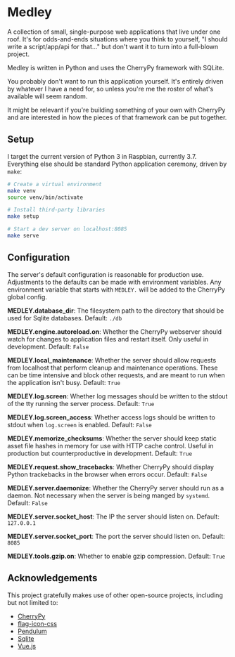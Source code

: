 # Medley

A collection of small, single-purpose web applications that live under
one roof. It's for odds-and-ends situations where you think to
yourself, "I should write a script/app/api for that..." but
don't want it to turn into a full-blown project.

Medley is written in Python and uses the CherryPy framework with
SQLite.

You probably don't want to run this application yourself. It's
entirely driven by whatever I have a need for, so unless you're me the
roster of what's available will seem random.

It might be relevant if you're building something of your own with
CherryPy and are interested in how the pieces of that framework can be
put together.

## Setup

I target the current version of Python 3 in Raspbian, currently
3.7. Everything else should be standard Python application ceremony,
driven by `make`:

```sh
# Create a virtual environment
make venv
source venv/bin/activate

# Install third-party libraries
make setup

# Start a dev server on localhost:8085
make serve
```

## Configuration

The server's default configuration is reasonable for production use.
Adjustments to the defaults can be made with environment
variables. Any environment variable that starts with `MEDLEY.` will be
added to the CherryPy global config.

**MEDLEY.database_dir**: The filesystem path to the directory that
should be used for Sqlite databases. Default: `./db`

**MEDLEY.engine.autoreload.on**: Whether the CherryPy webserver should watch
for changes to application files and restart itself. Only useful in
development. Default: `False`

**MEDLEY.local_maintenance**: Whether the server should allow requests
from localhost that perform cleanup and maintenance operations. These
can be time intensive and block other requests, and are meant to run
when the application isn't busy. Default: `True`

**MEDLEY.log.screen**: Whether log messages should be written to the stdout of the
tty running the server process. Default: `True`

**MEDLEY.log.screen_access**: Whether access logs should be written to stdout
when `log.screen` is enabled. Default: `False`

**MEDLEY.memorize_checksums**: Whether the server should keep static asset file
hashes in memory for use with HTTP cache control. Useful in production
but counterproductive in development. Default: `True`

**MEDLEY.request.show_tracebacks**: Whether CherryPy should display Python
trackebacks in the browser when errors occur. Default: `False`

**MEDLEY.server.daemonize**: Whether the CherryPy server should run as
a daemon. Not necessary when the server is being manged by
`systemd`. Default: `False`

**MEDLEY.server.socket_host**: The IP the server should listen on. Default:
`127.0.0.1`

**MEDLEY.server.socket_port**: The port the server should listen
on. Default: `8085`

**MEDLEY.tools.gzip.on**: Whether to enable gzip compression. Default: `True`

## Acknowledgements

This project gratefully makes use of other open-source projects,
including but not limited to:

* [CherryPy](https://cherrypy.org/)
* [flag-icon-css](http://flag-icon-css.lip.is/)
* [Pendulum](https://pendulum.eustace.io)
* [Sqlite](https://sqlite.org/)
* [Vue.js](https://vuejs.org/)

